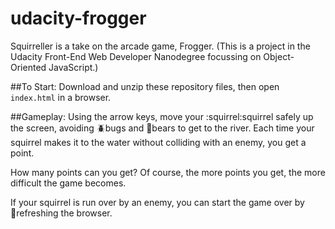 # udacity-frogger

Squirreller is a take on the arcade game, Frogger. (This is a project in the Udacity Front-End Web Developer Nanodegree focussing on Object-Oriented JavaScript.)

##To Start:
Download and unzip these repository files, then open `index.html` in a browser.

##Gameplay:
Using the arrow keys, move your :squirrel:squirrel safely up the screen, avoiding :beetle:bugs and :bear:bears to get to the river. Each time your squirrel makes it to the water without colliding with an enemy, you get a point. 

How many points can you get? Of course, the more points you get, the more difficult the game becomes.

If your squirrel is run over by an enemy, you can start the game over by :arrows_counterclockwise:refreshing the browser.
